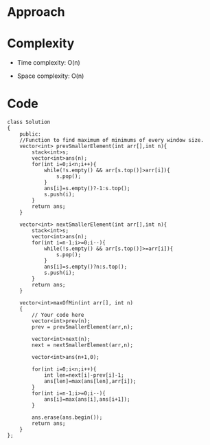 # Approach
<!-- Describe your approach to solving the problem. -->

# Complexity
- Time complexity: O(n)
<!-- Add your time complexity here, e.g. $$O(n)$$ -->

- Space complexity: O(n)
<!-- Add your space complexity here, e.g. $$O(n)$$ -->

# Code
```
class Solution
{
    public:
    //Function to find maximum of minimums of every window size.
    vector<int> prevSmallerElement(int arr[],int n){
        stack<int>s;
        vector<int>ans(n);
        for(int i=0;i<n;i++){
            while(!s.empty() && arr[s.top()]>arr[i]){
                s.pop();
            }
            ans[i]=s.empty()?-1:s.top();
            s.push(i);
        }
        return ans;
    }

    vector<int> nextSmallerElement(int arr[],int n){
        stack<int>s;
        vector<int>ans(n);
        for(int i=n-1;i>=0;i--){
            while(!s.empty() && arr[s.top()]>=arr[i]){
                s.pop();
            }
            ans[i]=s.empty()?n:s.top();
            s.push(i);
        }
        return ans;
    }
    
    vector<int>maxOfMin(int arr[], int n)
    {
        // Your code here
        vector<int>prev(n); 
        prev = prevSmallerElement(arr,n);
        
        vector<int>next(n); 
        next = nextSmallerElement(arr,n);
        
        vector<int>ans(n+1,0);
        
        for(int i=0;i<n;i++){
            int len=next[i]-prev[i]-1;
            ans[len]=max(ans[len],arr[i]);
        }
        for(int i=n-1;i>=0;i--){
            ans[i]=max(ans[i],ans[i+1]);
        }
        
        ans.erase(ans.begin());
        return ans;
    }
};
```
